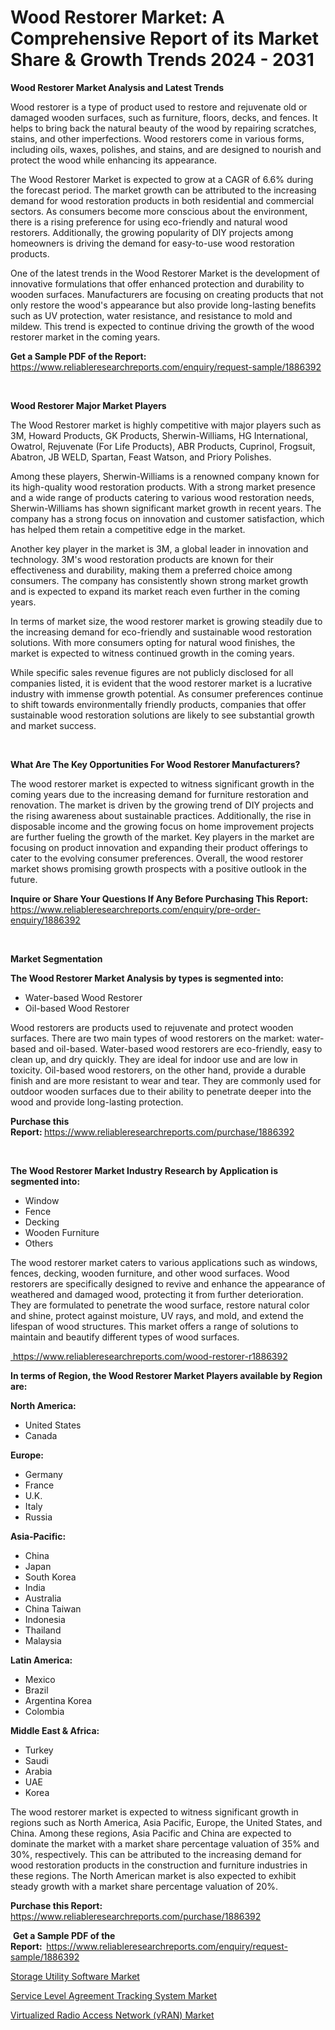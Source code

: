 <p><h1>Wood Restorer Market: A Comprehensive Report of its Market Share & Growth Trends 2024 - 2031</h1></p><p><strong>Wood Restorer Market Analysis and Latest Trends</strong></p>
<p><p>Wood restorer is a type of product used to restore and rejuvenate old or damaged wooden surfaces, such as furniture, floors, decks, and fences. It helps to bring back the natural beauty of the wood by repairing scratches, stains, and other imperfections. Wood restorers come in various forms, including oils, waxes, polishes, and stains, and are designed to nourish and protect the wood while enhancing its appearance.</p><p>The Wood Restorer Market is expected to grow at a CAGR of 6.6% during the forecast period. The market growth can be attributed to the increasing demand for wood restoration products in both residential and commercial sectors. As consumers become more conscious about the environment, there is a rising preference for using eco-friendly and natural wood restorers. Additionally, the growing popularity of DIY projects among homeowners is driving the demand for easy-to-use wood restoration products.</p><p>One of the latest trends in the Wood Restorer Market is the development of innovative formulations that offer enhanced protection and durability to wooden surfaces. Manufacturers are focusing on creating products that not only restore the wood's appearance but also provide long-lasting benefits such as UV protection, water resistance, and resistance to mold and mildew. This trend is expected to continue driving the growth of the wood restorer market in the coming years.</p></p>
<p><strong>Get a Sample PDF of the Report:&nbsp;</strong> <a href="https://www.reliableresearchreports.com/enquiry/request-sample/1886392">https://www.reliableresearchreports.com/enquiry/request-sample/1886392</a></p>
<p>&nbsp;</p>
<p><strong>Wood Restorer Major Market Players</strong></p>
<p><p>The Wood Restorer market is highly competitive with major players such as 3M, Howard Products, GK Products, Sherwin-Williams, HG International, Owatrol, Rejuvenate (For Life Products), ABR Products, Cuprinol, Frogsuit, Abatron, JB WELD, Spartan, Feast Watson, and Priory Polishes.</p><p>Among these players, Sherwin-Williams is a renowned company known for its high-quality wood restoration products. With a strong market presence and a wide range of products catering to various wood restoration needs, Sherwin-Williams has shown significant market growth in recent years. The company has a strong focus on innovation and customer satisfaction, which has helped them retain a competitive edge in the market.</p><p>Another key player in the market is 3M, a global leader in innovation and technology. 3M's wood restoration products are known for their effectiveness and durability, making them a preferred choice among consumers. The company has consistently shown strong market growth and is expected to expand its market reach even further in the coming years.</p><p>In terms of market size, the wood restorer market is growing steadily due to the increasing demand for eco-friendly and sustainable wood restoration solutions. With more consumers opting for natural wood finishes, the market is expected to witness continued growth in the coming years.</p><p>While specific sales revenue figures are not publicly disclosed for all companies listed, it is evident that the wood restorer market is a lucrative industry with immense growth potential. As consumer preferences continue to shift towards environmentally friendly products, companies that offer sustainable wood restoration solutions are likely to see substantial growth and market success.</p></p>
<p>&nbsp;</p>
<p><strong>What Are The Key Opportunities For Wood Restorer Manufacturers?</strong></p>
<p><p>The wood restorer market is expected to witness significant growth in the coming years due to the increasing demand for furniture restoration and renovation. The market is driven by the growing trend of DIY projects and the rising awareness about sustainable practices. Additionally, the rise in disposable income and the growing focus on home improvement projects are further fueling the growth of the market. Key players in the market are focusing on product innovation and expanding their product offerings to cater to the evolving consumer preferences. Overall, the wood restorer market shows promising growth prospects with a positive outlook in the future.</p></p>
<p><strong>Inquire or Share Your Questions If Any Before Purchasing This Report:</strong> <a href="https://www.reliableresearchreports.com/enquiry/pre-order-enquiry/1886392">https://www.reliableresearchreports.com/enquiry/pre-order-enquiry/1886392</a></p>
<p>&nbsp;</p>
<p><strong>Market Segmentation</strong></p>
<p><strong>The Wood Restorer Market Analysis by types is segmented into:</strong></p>
<p><ul><li>Water-based Wood Restorer</li><li>Oil-based Wood Restorer</li></ul></p>
<p><p>Wood restorers are products used to rejuvenate and protect wooden surfaces. There are two main types of wood restorers on the market: water-based and oil-based. Water-based wood restorers are eco-friendly, easy to clean up, and dry quickly. They are ideal for indoor use and are low in toxicity. Oil-based wood restorers, on the other hand, provide a durable finish and are more resistant to wear and tear. They are commonly used for outdoor wooden surfaces due to their ability to penetrate deeper into the wood and provide long-lasting protection.</p></p>
<p><strong>Purchase this Report:&nbsp;</strong><a href="https://www.reliableresearchreports.com/purchase/1886392">https://www.reliableresearchreports.com/purchase/1886392</a></p>
<p>&nbsp;</p>
<p><strong>The Wood Restorer Market Industry Research by Application is segmented into:</strong></p>
<p><ul><li>Window</li><li>Fence</li><li>Decking</li><li>Wooden Furniture</li><li>Others</li></ul></p>
<p><p>The wood restorer market caters to various applications such as windows, fences, decking, wooden furniture, and other wood surfaces. Wood restorers are specifically designed to revive and enhance the appearance of weathered and damaged wood, protecting it from further deterioration. They are formulated to penetrate the wood surface, restore natural color and shine, protect against moisture, UV rays, and mold, and extend the lifespan of wood structures. This market offers a range of solutions to maintain and beautify different types of wood surfaces.</p></p>
<p><a href="https://www.reliableresearchreports.com/wood-restorer-r1886392">&nbsp;https://www.reliableresearchreports.com/wood-restorer-r1886392</a></p>
<p><strong>In terms of Region, the Wood Restorer Market Players available by Region are:</strong></p>
<p>
    <p> <strong> North America: </strong>
        <ul>
            <li>United States</li>
            <li>Canada</li>
        </ul>
        </p> 
    <p> <strong> Europe: </strong>
        <ul>
            <li>Germany</li>
            <li>France</li>
            <li>U.K.</li>
            <li>Italy</li>
            <li>Russia</li>
        </ul>
        </p> 
    <p> <strong> Asia-Pacific: </strong>
        <ul>
            <li>China</li>
            <li>Japan</li>
            <li>South Korea</li>
            <li>India</li>
            <li>Australia</li>
            <li>China Taiwan</li>
            <li>Indonesia</li>
            <li>Thailand</li>
            <li>Malaysia</li>
        </ul>
        </p> 
    <p> <strong> Latin America: </strong>
        <ul>
            <li>Mexico</li>
            <li>Brazil</li>
            <li>Argentina Korea</li>
            <li>Colombia</li>
        </ul>
        </p> 
    <p> <strong> Middle East & Africa: </strong>
        <ul>
            <li>Turkey</li>
            <li>Saudi</li>
            <li>Arabia</li>
            <li>UAE</li>
            <li>Korea</li>
        </ul>
    </p>
    </p>
<p><p>The wood restorer market is expected to witness significant growth in regions such as North America, Asia Pacific, Europe, the United States, and China. Among these regions, Asia Pacific and China are expected to dominate the market with a market share percentage valuation of 35% and 30%, respectively. This can be attributed to the increasing demand for wood restoration products in the construction and furniture industries in these regions. The North American market is also expected to exhibit steady growth with a market share percentage valuation of 20%.</p></p>
<p><strong>Purchase this Report: </strong><a href="https://www.reliableresearchreports.com/purchase/1886392">https://www.reliableresearchreports.com/purchase/1886392</a></p>
<p>&nbsp;<strong>Get a Sample PDF of the Report:&nbsp;&nbsp;</strong><a href="https://www.reliableresearchreports.com/enquiry/request-sample/1886392">https://www.reliableresearchreports.com/enquiry/request-sample/1886392</a></p>
<p><strong></strong></p>
<p><p><a href="https://github.com/joannesouthgate/Market-Research-Report-List-4/blob/main/storage-utility-software-market.md">Storage Utility Software Market</a></p><p><a href="https://github.com/sofayahoo2023/Market-Research-Report-List-5/blob/main/service-level-agreement-tracking-system-market.md">Service Level Agreement Tracking System Market</a></p><p><a href="https://github.com/wwwkeltoum/Market-Research-Report-List-4/blob/main/virtualized-radio-access-network-vran-market.md">Virtualized Radio Access Network (vRAN) Market</a></p></p>